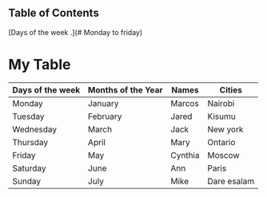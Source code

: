 ## Table of Contents
 [Days of the week .](# Monday to friday)

# My Table
|Days of the week|Months of the Year|Names|Cities|
---|---|---|---|
Monday| January | Marcos | Nairobi
Tuesday|February|Jared|Kisumu
Wednesday|March|Jack|New york
Thursday|April|Mary|Ontario
Friday|May|Cynthia|Moscow
Saturday|June|Ann|Paris
Sunday|July|Mike|Dare esalam